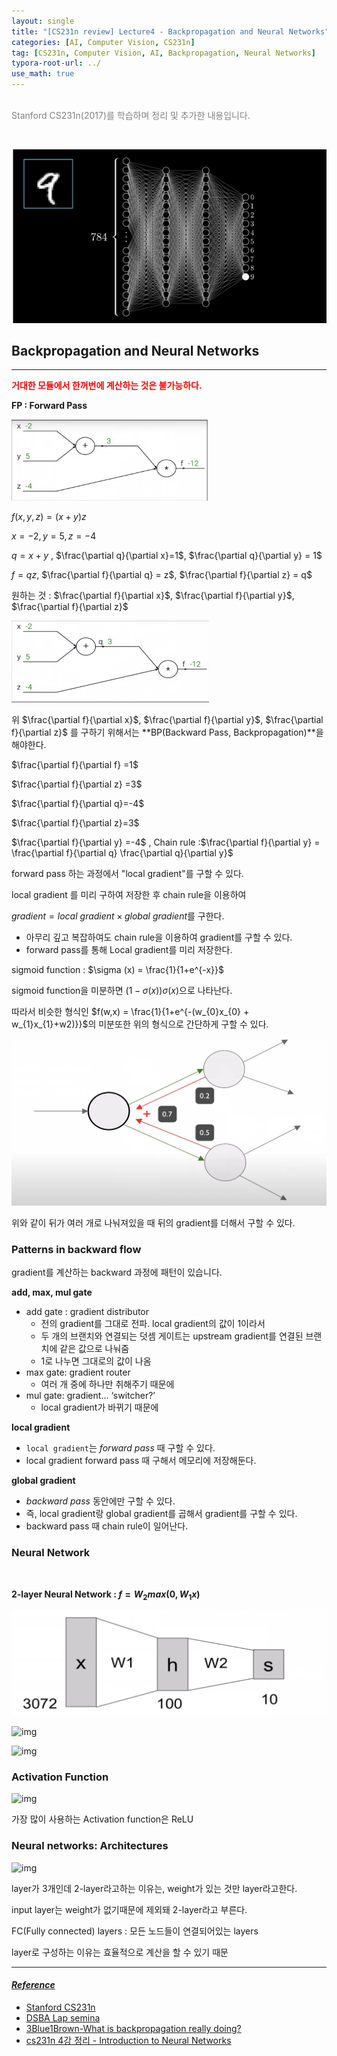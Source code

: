 ```yaml
---
layout: single
title: "[CS231n review] Lecture4 - Backpropagation and Neural Networks"
categories: [AI, Computer Vision, CS231n]
tag: [CS231n, Computer Vision, AI, Backpropagation, Neural Networks]
typora-root-url: ../
use_math: true
---
```


<br><font color=gray>Stanford CS231n(2017)를 학습하며 정리 및 추가한 내용입니다.</font> <br>

<br>

![image-20240128143745440](/images/2024-01-27-cs231n_lecture4/image-20240128143745440.png)



## **Backpropagation and Neural Networks**

---



**<font color = "red">거대한 모듈에서 한꺼번에 계산하는 것은 불가능하다.</font>**

**FP : Forward Pass** 

<img src="/images/2024-01-27-cs231n_lecture4/image-20240127013703865.png" alt="image-20240127013703865" style="zoom: 33%;" />

$f(x,y,z) = (x+y)z$

$x = -2, y=5, z=-4$

$q = x + y$ , $\frac{\partial q}{\partial x}=1$,  $\frac{\partial q}{\partial y} = 1$

$f = qz$, $\frac{\partial f}{\partial q} = z$, $\frac{\partial f}{\partial z} = q$

원하는 것 : $\frac{\partial f}{\partial x}$,  $\frac{\partial f}{\partial y}$,  $\frac{\partial f}{\partial z}$

<img src="/images/2024-01-27-cs231n_lecture4/image-20240127014524267.png" alt="image-20240127014524267" style="zoom:50%;" />

위 $\frac{\partial f}{\partial x}$,  $\frac{\partial f}{\partial y}$,  $\frac{\partial f}{\partial z}$ 를 구하기 위해서는 **BP(Backward Pass, Backpropagation)**을 해야한다.

$\frac{\partial f}{\partial f} =1$

$\frac{\partial f}{\partial z} =3$

$\frac{\partial f}{\partial q}=-4$

$\frac{\partial f}{\partial z}=3$

$\frac{\partial f}{\partial y} =-4$ , Chain rule :$\frac{\partial f}{\partial y} = \frac{\partial f}{\partial q} \frac{\partial q}{\partial y}$



forward pass 하는 과정에서 "local gradient"를 구할 수 있다.

local gradient 를 미리 구하여 저장한 후 chain rule을 이용하여 

$gradient = local \ gradient \times global\ gradient$를 구한다.



- 아무리 깊고 복잡하여도 chain rule을 이용하여 gradient를 구할 수 있다.
- forward pass를 통해 Local gradient를 미리 저장한다.



sigmoid function : $\sigma (x) = \frac{1}{1+e^{-x}}$

sigmoid function을 미분하면 $(1-\sigma(x))\sigma(x)$으로 나타난다.

따라서 비슷한 형식인 $f(w,x) = \frac{1}{1+e^{-(w_{0}x_{0} + w_{1}x_{1}+w2)}}$의 미분또한 위의 형식으로 간단하게 구할 수 있다.

<img src="/images/2024-01-27-cs231n_lecture4/image-20240128013554825.png" alt="image-20240128013554825" style="zoom:50%;" />

위와 같이 뒤가 여러 개로 나눠져있을 때 뒤의 gradient를 더해서 구할 수 있다.

### Patterns in backward flow

gradient를 계산하는 backward 과정에 패턴이 있습니다.

**add, max, mul gate**

- add gate : gradient distributor
  - 전의 gradient를 그대로 전파. local gradient의 값이 1이라서
  - 두 개의 브랜치와 연결되는 덧셈 게이트는 upstream gradient를 연결된 브랜치에 같은 값으로 나눠줌
  - 1로 나누면 그대로의 값이 나옴
- max gate: gradient router
  - 여러 개 중에 하나만 취해주기 때문에
- mul gate: gradient... ‘switcher?’
  - local gradient가 바뀌기 때문에

**local gradient**

- `local gradient`는 *forward pass* 때 구할 수 있다.
- local gradient forward pass 때 구해서 메모리에 저장해둔다.

**global gradient**

- *backward pass* 동안에만 구할 수 있다.
- 즉, local gradient랑 global gradient를 곱해서 gradient를 구할 수 있다.
- backward pass 때 chain rule이 일어난다.



### **Neural Network**

<br>

**2-layer Neural Network : $f = W_{2}max(0,W_{1}x)$**

![image-20240128021713253](/images/2024-01-27-cs231n_lecture4/image-20240128021713253.png)



![img](https://velog.velcdn.com/images%2Fcha-suyeon%2Fpost%2Fbfcf2ee1-4915-47c9-a58e-ba8aeb24fb89%2Fimage.png)

![img](https://velog.velcdn.com/images%2Fcha-suyeon%2Fpost%2Ffc75ac34-a3e3-421c-a509-85f0cf97a62d%2Fimage.png)



### **Activation Function**

![img](https://velog.velcdn.com/images%2Fcha-suyeon%2Fpost%2F016a6781-f0b1-43d5-99b5-0bce038d43b1%2Fimage.png)

가장 많이 사용하는 Activation function은 ReLU



### **Neural networks: Architectures**



![img](https://velog.velcdn.com/images%2Fcha-suyeon%2Fpost%2F0811c857-9ecd-4e3e-bbae-19a8cf9e3985%2Fimage.png)



layer가 3개인데 2-layer라고하는 이유는, weight가 있는 것만 layer라고한다.

input layer는 weight가 없기때문에 제외돼 2-layer라고 부른다.

FC(Fully connected) layers : 모든 노드들이 연결되어있는 layers



layer로 구성하는 이유는 효율적으로 계산을 할 수 있기 때문



---

#### *<u>Reference</u>*

- [Stanford CS231n](http://cs231n.stanford.edu/)
- [DSBA Lap semina](http://dsba.korea.ac.kr/seminar/?mod=document&uid=17)
- [3Blue1Brown-What is backpropagation really doing?](https://www.3blue1brown.com/lessons/backpropagation)
- [cs231n 4강 정리 - Introduction to Neural Networks](https://velog.io/@cha-suyeon/CS231n-4%EA%B0%95-%EC%A0%95%EB%A6%AC-Introduction-to-Neural-Networks)
